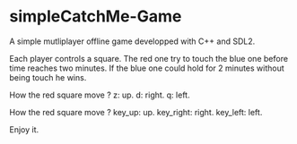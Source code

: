 # simpleCatchMe-Game

A simple mutliplayer offline game developped with C++ and SDL2.

Each player controls a square. The red one try to touch the blue one before time reaches two minutes. If the blue one could hold for 2 minutes without being touch he wins. 

  How the red square move ?
    z: up.
    d: right.
    q: left.
 
 How the red square move ?
    key_up: up.
    key_right: right.
    key_left: left.
    
Enjoy it.

